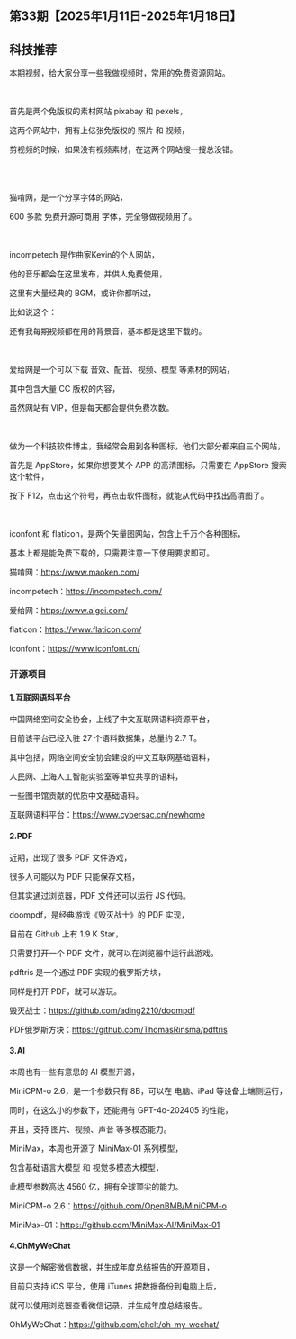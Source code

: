 ## 第33期【2025年1月11日-2025年1月18日】


## 科技推荐


本期视频，给大家分享一些我做视频时，常用的免费资源网站。
<br/>
<br/>
<br/>

首先是两个免版权的素材网站 pixabay 和 pexels，

这两个网站中，拥有上亿张免版权的 照片 和 视频，

剪视频的时候，如果没有视频素材，在这两个网站搜一搜总没错。

<br/>
<br/>
<br/>
猫啃网，是一个分享字体的网站，

600 多款 免费开源可商用 字体，完全够做视频用了。
<br/>
<br/>
<br/>

incompetech 是作曲家Kevin的个人网站，

他的音乐都会在这里发布，并供人免费使用，

这里有大量经典的 BGM，或许你都听过，

比如说这个：

还有我每期视频都在用的背景音，基本都是这里下载的。
<br/>
<br/>
<br/>

爱给网是一个可以下载 音效、配音、视频、模型 等素材的网站，

其中包含大量 CC 版权的内容，

虽然网站有 VIP，但是每天都会提供免费次数。
<br/>
<br/>
<br/>

做为一个科技软件博主，我经常会用到各种图标，他们大部分都来自三个网站，

首先是 AppStore，如果你想要某个 APP 的高清图标，只需要在 AppStore 搜索这个软件，

按下 F12，点击这个符号，再点击软件图标，就能从代码中找出高清图了。
<br/>
<br/>
<br/>

iconfont 和  flaticon，是两个矢量图网站，包含上千万个各种图标，

基本上都是能免费下载的，只需要注意一下使用要求即可。


猫啃网：https://www.maoken.com/

incompetech：https://incompetech.com/

爱给网：https://www.aigei.com/

flaticon：https://www.flaticon.com/

iconfont：https://www.iconfont.cn/

### 开源项目

#### 1.互联网语料平台

中国网络空间安全协会，上线了中文互联网语料资源平台，

目前该平台已经入驻 27 个语料数据集，总量约 2.7 T。

其中包括，网络空间安全协会建设的中文互联网基础语料，

人民网、上海人工智能实验室等单位共享的语料，

一些图书馆贡献的优质中文基础语料。


互联网语料平台：https://www.cybersac.cn/newhome


#### 2.PDF

近期，出现了很多 PDF 文件游戏，

很多人可能以为 PDF 只能保存文档，

但其实通过浏览器，PDF 文件还可以运行 JS 代码。

doompdf，是经典游戏《毁灭战士》的 PDF 实现，

目前在 Github 上有 1.9 K Star，

只需要打开一个 PDF 文件，就可以在浏览器中运行此游戏。


pdftris 是一个通过 PDF 实现的俄罗斯方块，

同样是打开 PDF，就可以游玩。


毁灭战士：https://github.com/ading2210/doompdf

PDF俄罗斯方块：https://github.com/ThomasRinsma/pdftris


#### 3.AI


本周也有一些有意思的 AI 模型开源，

MiniCPM-o 2.6，是一个参数只有 8B，可以在 电脑、iPad 等设备上端侧运行，

同时，在这么小的参数下，还能拥有 GPT-4o-202405 的性能，

并且，支持 图片、视频、声音 等多模态能力。


MiniMax，本周也开源了 MiniMax-01 系列模型，

包含基础语言大模型  和 视觉多模态大模型，

此模型参数高达 4560 亿，拥有全球顶尖的能力。

MiniCPM-o 2.6：https://github.com/OpenBMB/MiniCPM-o

MiniMax-01：https://github.com/MiniMax-AI/MiniMax-01

#### 4.OhMyWeChat

这是一个解密微信数据，并生成年度总结报告的开源项目，

目前只支持 iOS 平台，使用 iTunes 把数据备份到电脑上后，

就可以使用浏览器查看微信记录，并生成年度总结报告。

OhMyWeChat：https://github.com/chclt/oh-my-wechat/
